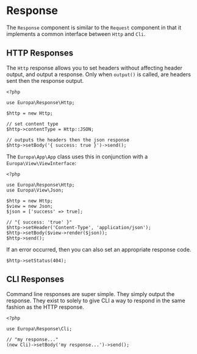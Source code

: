 Response
========

The `Response` component is similar to the `Request` component in that it implements a common interface between `Http` and `Cli`.

HTTP Responses
--------------

The `Http` response allows you to set headers without affecting header output, and output a response. Only when `output()` is called, are headers sent then the response output.

    <?php
    
    use Europa\Response\Http;
    
    $http = new Http;
    
    // set content type
    $http->contentType = Http::JSON;
    
    // outputs the headers then the json response
    $http->setBody('{ success: true }')->send();

The `Europa\App\App` class uses this in conjunction with a `Europa\View\ViewInterface`:

    <?php
    
    use Europa\Response\Http;
    use Europa\View\Json;
    
    $http = new Http;
    $view = new Json;
    $json = ['success' => true];
    
    // "{ success: 'true' }"
    $http->setHeader('Content-Type', 'application/json');
    $http->setBody($view->render($json));
    $http->send();

If an error occurred, then you can also set an appropriate response code.

    $http->setStatus(404);

CLI Responses
-------------

Command line responses are super simple. They simply output the response. They exist to solely to give CLI a way to respond in the same fashion as the HTTP response.

    <?php
    
    use Europa\Response\Cli;
    
    // "my response..."
    (new Cli)->setBody('my response...')->send();
